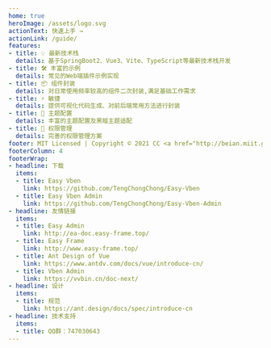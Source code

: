 ```yaml
---
home: true
heroImage: /assets/logo.svg
actionText: 快速上手 →
actionLink: /guide/
features:
- title: 💡 最新技术栈
  details: 基于SpringBoot2、Vue3、Vite、TypeScript等最新技术栈开发
- title: 🛠️ 丰富的示例
  details: 常见的Web端插件示例实现
- title: 📦 组件封装
  details: 对日常使用频率较高的组件二次封装,满足基础工作需求
- title: ⚡ ️敏捷
  details: 提供可视化代码生成、对前后端常用方法进行封装
- title: 🔩 主题配置
  details: 丰富的主题配置及黑暗主题适配
- title: 🔑 权限管理
  details: 完善的权限管理方案
footer: MIT Licensed | Copyright © 2021 CC <a href="http://beian.miit.gov.cn/" target="_blank">苏ICP备19030909号</a>
footerColumn: 4
footerWrap:
- headline: 下载
  items:
  - title: Easy Vben
    link: https://github.com/TengChongChong/Easy-Vben
  - title: Easy Vben Admin
    link: https://github.com/TengChongChong/Easy-Vben-Admin
- headline: 友情链接
  items:
  - title: Easy Admin
    link: http://ea-doc.easy-frame.top/
  - title: Easy Frame
    link: http://www.easy-frame.top/
  - title: Ant Design of Vue
    link: https://www.antdv.com/docs/vue/introduce-cn/
  - title: Vben Admin
    link: https://vvbin.cn/doc-next/
- headline: 设计
  items:
  - title: 规范
    link: https://ant.design/docs/spec/introduce-cn
- headline: 技术支持
  items:
  - title: QQ群：747030643
---
```

